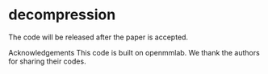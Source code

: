 # decompression
The code will be released after the paper is accepted.


Acknowledgements
This code is built on openmmlab. We thank the authors for sharing their codes.
